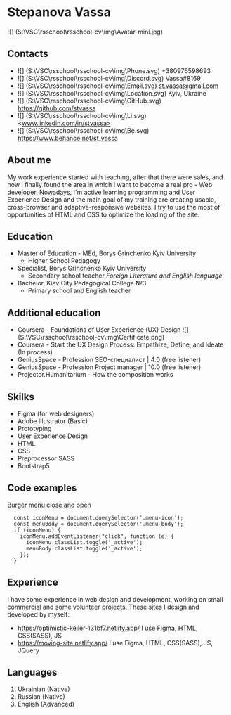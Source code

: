 #  **Stepanova Vassa** 
![]
(S:\VSC\rsschool\rsschool-cv\img\Avatar-mini.jpg)

## Contacts
* ![] 
  (S:\VSC\rsschool\rsschool-cv\img\Phone.svg) +380976598693  
* ![] 
  (S:\VSC\rsschool\rsschool-cv\img\Discord.svg) Vassa#8169  
* ![]
  (S:\VSC\rsschool\rsschool-cv\img\Email.svg) st.vassa@gmail.com  
* ![]
  (S:\VSC\rsschool\rsschool-cv\img\Location.svg) Kyiv, Ukraine  
* ![]
  (S:\VSC\rsschool\rsschool-cv\img\GitHub.svg) <https://github.com/stvassa>  
* ![]
  (S:\VSC\rsschool\rsschool-cv\img\Li.svg) <www.linkedin.com/in/stvassa> 
* ![]
  (S:\VSC\rsschool\rsschool-cv\img\Be.svg) <https://www.behance.net/st_vassa>  


## About me
My work experience started with teaching, after that there were sales, and now I finally found the area in which I want to become a real pro - Web developer.
Nowadays, I'm active learning programming and User Experience Design and the main goal of my training are creating usable, cross-browser and adaptive-responsive websites. I try to use the most of opportunities of HTML and CSS to optimize the loading of the site.


## Education
* Master of Education - MEd, Borys Grinchenko Kyiv University
  * Higher School Pedagogy
* Specialist, Borys Grinchenko Kyiv University
  * Secondary school teacher *Foreign Literature and English language*
* Bachelor, Kiev City Pedagogical College №3 
  * Primary school and English teacher 


## Additional education
* Coursera - Foundations of User Experience (UX) Design 
  ![]
  (S:\VSC\rsschool\rsschool-cv\img\Certificate.png)
* Coursera - Start the UX Design Process: Empathize, Define, and Ideate (In process)
* GeniusSpace - Profession SEO-специалист | 4.0 (free listener)
* GeniusSpace - Profession Project manager | 10.0 (free listener)
* Projector.Humanitarium - How the composition works


## Skilks
* Figma (for web designers)
* Adobe Illustrator (Basic)  
* Prototyping 
* User Experience Design  
* HTML  
* CSS  
* Preprocessor SASS  
* Bootstrap5  


## Code examples
Burger menu close and open

```
  const iconMenu = document.querySelector('.menu-icon');
  const menuBody = document.querySelector('.menu-body');
  if (iconMenu) {
    iconMenu.addEventListener("click", function (e) {
      iconMenu.classList.toggle('_active');
      menuBody.classList.toggle('_active');
    });
  }
```


## Experience
I have some experience in web design and development, working on small commercial and some volunteer projects.
These sites I design and developed by myself:
* <https://optimistic-keller-131bf7.netlify.app/> I use Figma, HTML, CSS(SASS), JS
* <https://moving-site.netlify.app/> I use Figma, HTML, CSS(SASS), JS, JQuery 


## Languages
1. Ukrainian (Native)
2. Russian (Native)
3. English (Advanced)

